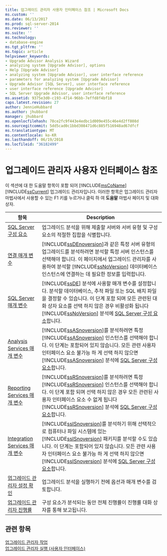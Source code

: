 ```yaml
---
title: 업그레이드 관리자 사용자 인터페이스 참조 | Microsoft Docs
ms.custom: ''
ms.date: 06/13/2017
ms.prod: sql-server-2014
ms.reviewer: ''
ms.suite: ''
ms.technology:
- database-engine
ms.tgt_pltfrm: ''
ms.topic: article
helpviewer_keywords:
- Upgrade Advisor Analysis Wizard
- analyzing system [Upgrade Advisor], options
- Help [Upgrade Advisor]
- analyzing system [Upgrade Advisor], user interface reference
- parameters for analyzing system [Upgrade Advisor]
- Upgrade Advisor [SQL Server], user interface reference
- user interface reference [Upgrade Advisor]
- SQL Server Upgrade Advisor, user interface reference
ms.assetid: 9375e3d0-c193-4714-96bb-7effd8f4bf18
caps.latest.revision: 27
author: JennieHubbard
ms.author: jhubbard
manager: jhubbard
ms.openlocfilehash: 78ce2fc9f443e4edbc1d009e455c46e4d2ff808d
ms.sourcegitcommit: 5dd5cad0c1bbd308471d6c885f516948ad67dfcf
ms.translationtype: MT
ms.contentlocale: ko-KR
ms.lasthandoff: 06/19/2018
ms.locfileid: "36182499"
---
```

# <a name="upgrade-advisor-user-interface-reference"></a>업그레이드 관리자 사용자 인터페이스 참조
  이 섹션에 대 한 도움말 항목이 포함 되어 [!INCLUDE[msCoName](../../includes/msconame-md.md)] [!INCLUDE[ssCurrent](../../includes/sscurrent-md.md)] 업그레이드 관리자입니다. 이러한 항목은 업그레이드 관리자 마법사에서 사용할 수 있는 F1 키를 누르거나 클릭 하 여 **도움말** 마법사 페이지 및 대화 상자.  
  
|항목|Description|  
|-----------|-----------------|  
|[SQL Server 구성 요소](../../../2014/sql-server/install/sql-server-components.md)|업그레이드 분석을 위해 제출할 서버와 서버 유형 및 구성 요소의 적절한 집합을 식별합니다.|  
|[연결 매개 변수](../../../2014/sql-server/install/connection-parameters.md)|[!INCLUDE[ssDEnoversion](../../includes/ssdenoversion-md.md)]과 같은 특정 서버 유형의 업그레이드를 분석하려면 분석할 특정 서버 인스턴스를 선택해야 합니다. 이 페이지에서 업그레이드 관리자를 사용하여 분석할 [!INCLUDE[ssNoVersion](../../includes/ssnoversion-md.md)] 데이터베이스 인스턴스에 연결하는 데 필요한 정보를 입력합니다.|  
|[SQL Server 매개 변수](../../../2014/sql-server/install/sql-server-parameters.md)|[!INCLUDE[ssDE](../../includes/ssde-md.md)] 분석에 사용할 매개 변수를 설정합니다. 분석할 데이터베이스, 추적 파일 또는 SQL 배치 파일을 결정할 수 있습니다. 이 단계 포함 되며 모든 관련된 대화 상자 요소를 선택 하지 않은 경우 비활성화 됩니다 [!INCLUDE[ssNoVersion](../../includes/ssnoversion-md.md)] 분석에 [SQL Server 구성 요소](../../../2014/sql-server/install/sql-server-components.md)합니다.|  
|[Analysis Services 매개 변수](../../../2014/sql-server/install/analysis-services-parameters.md)|[!INCLUDE[ssASnoversion](../../includes/ssasnoversion-md.md)]를 분석하려면 특정 [!INCLUDE[ssASnoversion](../../includes/ssasnoversion-md.md)] 인스턴스를 선택해야 합니다. 이 단계는 포함되어 있지 않습니다. 모든 관련 사용자 인터페이스 요소 불가능 하 게 선택 하지 않으면 [!INCLUDE[ssASnoversion](../../includes/ssasnoversion-md.md)] 분석에 [SQL Server 구성 요소](../../../2014/sql-server/install/sql-server-components.md)합니다.|  
|[Reporting Services 매개 변수](../../../2014/sql-server/install/reporting-services-parameters.md)|[!INCLUDE[ssRSnoversion](../../includes/ssrsnoversion-md.md)]를 분석하려면 특정 [!INCLUDE[ssRSnoversion](../../includes/ssrsnoversion-md.md)] 인스턴스를 선택해야 합니다. 이 단계 포함 되며 선택 하지 않은 경우 모든 관련된 사용자 인터페이스 요소 수 없게 됩니다 [!INCLUDE[ssRSnoversion](../../includes/ssrsnoversion-md.md)] 분석에 [SQL Server 구성 요소](../../../2014/sql-server/install/sql-server-components.md)합니다.|  
|[Integration Services 매개 변수](../../../2014/sql-server/install/integration-services-parameters.md)|[!INCLUDE[ssISnoversion](../../includes/ssisnoversion-md.md)]를 분석하기 위해 선택적으로 컴퓨터나 파일 시스템에 있는 [!INCLUDE[ssISnoversion](../../includes/ssisnoversion-md.md)] 패키지를 분석할 수도 있습니다. 이 단계는 포함되어 있지 않습니다. 모든 관련 사용자 인터페이스 요소 불가능 하 게 선택 하지 않으면 [!INCLUDE[ssISnoversion](../../includes/ssisnoversion-md.md)] 분석에 [SQL Server 구성 요소](../../../2014/sql-server/install/sql-server-components.md)합니다.|  
|[업그레이드 관리자 설정 확인](../../../2014/sql-server/install/confirm-upgrade-advisor-settings.md)|업그레이드 분석을 실행하기 전에 옵션과 매개 변수를 검토합니다.|  
|[업그레이드 관리자 진행률](../../../2014/sql-server/install/upgrade-advisor-progress.md)|구성 요소가 분석되는 동안 전체 진행률이 진행률 대화 상자를 통해 보고됩니다.|  
  
## <a name="see-also"></a>관련 항목  
 [업그레이드 관리자 작업](../../../2014/sql-server/install/working-with-upgrade-advisor.md)   
 [업그레이드 관리자 실행 &#40;사용자 인터페이스&#41;](../../../2014/sql-server/install/running-upgrade-advisor-user-interface.md)  
  
  